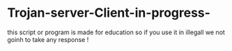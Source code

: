 # Trojan-server-Client-in-progress-
this script or program is made for education so if you use it in illegall we not goinh to take any response !
